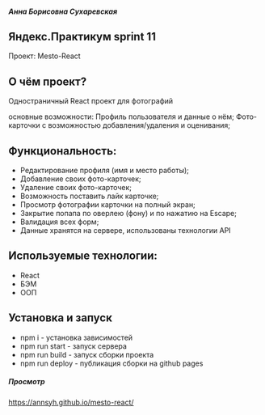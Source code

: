 ##### Анна Борисовна Сухаревская

## Яндекс.Практикум sprint 11  

Проект: Mesto-React

## О чём проект?

Одностраничный React проект для фотографий

основные возможности:
Профиль пользователя и данные о нём;
Фото-карточки с возможностью добавления/удаления и оценивания;

## Функциональность:
- Редактирование профиля (имя и место работы);
- Добавление своих фото-карточек;
- Удаление своих фото-карточек;
- Возможность поставить лайк карточке;
- Просмотр фотографии карточки на полный экран;
- Закрытие попапа по оверлею (фону) и по нажатию на Escape;
- Валидация всех форм;
- Данные хранятся на сервере, использованы технологии API

## Используемые технологии:
- React
- БЭМ
- ООП


## Установка и запуск
- npm i - установка зависимостей
- npm run start - запуск сервера
- npm run build - запуск сборки проекта
- npm run deploy - публикация сборки на github pages

##### Просмотр
https://annsyh.github.io/mesto-react/
